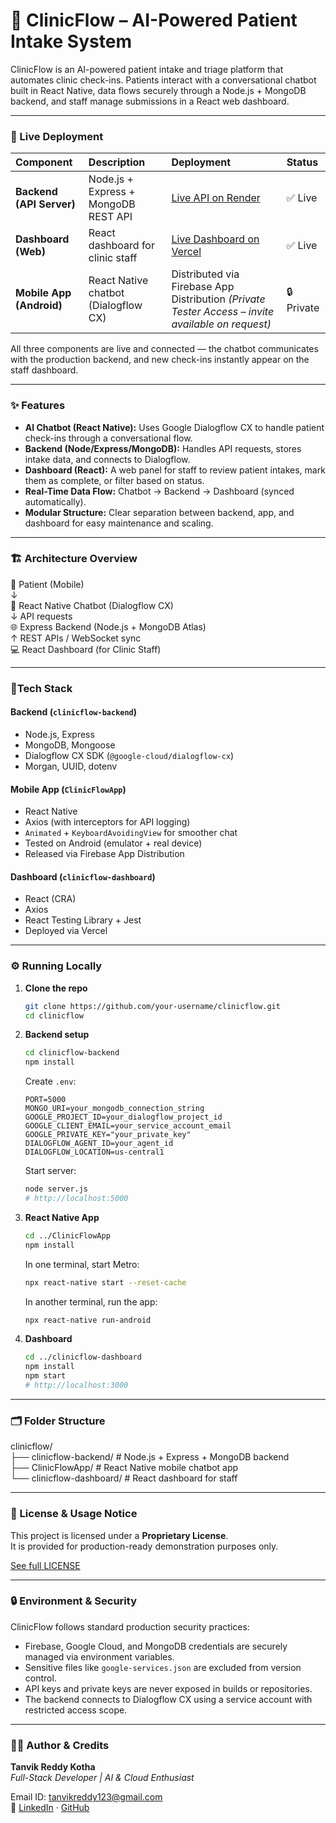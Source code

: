 # 🤖 ClinicFlow – AI-Powered Patient Intake System

ClinicFlow is an AI-powered patient intake and triage platform that automates clinic check-ins. Patients interact with a conversational chatbot built in React Native, data flows securely through a Node.js + MongoDB backend, and staff manage submissions in a React web dashboard.

---

### 🚀 Live Deployment

| Component              | Description                            | Deployment                                                                                                                                     | Status    |
| :--------------------- | :------------------------------------- | :--------------------------------------------------------------------------------------------------------------------------------------------- | :-------- |
| **Backend (API Server)** | Node.js + Express + MongoDB REST API   | [Live API on Render](https://clinicflow-v75g.onrender.com)                                                                                     | ✅ Live    |
| **Dashboard (Web)**      | React dashboard for clinic staff       | [Live Dashboard on Vercel](https://clinicflow-dashboard.vercel.app/)                                                                           | ✅ Live    |
| **Mobile App (Android)** | React Native chatbot (Dialogflow CX) | Distributed via Firebase App Distribution *(Private Tester Access – invite available on request)*                                                | 🔒 Private    |

All three components are live and connected — the chatbot communicates with the production backend, and new check-ins instantly appear on the staff dashboard.

---

### ✨ Features

-   **AI Chatbot (React Native):** Uses Google Dialogflow CX to handle patient check-ins through a conversational flow.
-   **Backend (Node/Express/MongoDB):** Handles API requests, stores intake data, and connects to Dialogflow.
-   **Dashboard (React):** A web panel for staff to review patient intakes, mark them as complete, or filter based on status.
-   **Real-Time Data Flow:** Chatbot → Backend → Dashboard (synced automatically).
-   **Modular Structure:** Clear separation between backend, app, and dashboard for easy maintenance and scaling.

---

### 🏗 Architecture Overview

🤖 Patient (Mobile)  
↓  
📱 React Native Chatbot (Dialogflow CX)  
↓ API requests  
🌐 Express Backend (Node.js + MongoDB Atlas)  
↑ REST APIs / WebSocket sync  
💻 React Dashboard (for Clinic Staff)   

---

### 🧰Tech Stack

#### **Backend** (`clinicflow-backend`)

-   Node.js, Express
-   MongoDB, Mongoose
-   Dialogflow CX SDK (`@google-cloud/dialogflow-cx`)
-   Morgan, UUID, dotenv

#### **Mobile App** (`ClinicFlowApp`)

-   React Native
-   Axios (with interceptors for API logging)
-   `Animated` + `KeyboardAvoidingView` for smoother chat
-   Tested on Android (emulator + real device)
-   Released via Firebase App Distribution

#### **Dashboard** (`clinicflow-dashboard`)

-   React (CRA)
-   Axios
-   React Testing Library + Jest
-   Deployed via Vercel

---

### ⚙️ Running Locally

1.  **Clone the repo**
    ```bash
    git clone https://github.com/your-username/clinicflow.git
    cd clinicflow
    ```

2.  **Backend setup**
    ```bash
    cd clinicflow-backend
    npm install
    ```
    Create `.env`:
    ```env
    PORT=5000
    MONGO_URI=your_mongodb_connection_string
    GOOGLE_PROJECT_ID=your_dialogflow_project_id
    GOOGLE_CLIENT_EMAIL=your_service_account_email
    GOOGLE_PRIVATE_KEY="your_private_key"
    DIALOGFLOW_AGENT_ID=your_agent_id
    DIALOGFLOW_LOCATION=us-central1
    ```
    Start server:
    ```bash
    node server.js
    # http://localhost:5000
    ```

3.  **React Native App**
    ```bash
    cd ../ClinicFlowApp
    npm install
    ```
    In one terminal, start Metro:
    ```bash
    npx react-native start --reset-cache
    ```
    In another terminal, run the app:
    ```bash
    npx react-native run-android
    ``` 

4.  **Dashboard**
    ```bash
    cd ../clinicflow-dashboard
    npm install
    npm start
    # http://localhost:3000
    ```

---

### 🗂 Folder Structure

clinicflow/  
├── clinicflow-backend/    # Node.js + Express + MongoDB backend  
├── ClinicFlowApp/         # React Native mobile chatbot app  
└── clinicflow-dashboard/  # React dashboard for staff  

---

### 📜 License & Usage Notice
This project is licensed under a **Proprietary License**.  
It is provided for production-ready demonstration purposes only.  

[See full LICENSE](./LICENSE)

---

### 🔒 Environment & Security

ClinicFlow follows standard production security practices:

-   Firebase, Google Cloud, and MongoDB credentials are securely managed via environment variables.
-   Sensitive files like `google-services.json` are excluded from version control.
-   API keys and private keys are never exposed in builds or repositories.
-   The backend connects to Dialogflow CX using a service account with restricted access scope.

---

### 👨‍💻 Author & Credits

**Tanvik Reddy Kotha**  
*Full-Stack Developer | AI & Cloud Enthusiast*  

Email ID: tanvikreddy123@gmail.com  
🔗 [LinkedIn](https://www.linkedin.com/in/tanvikreddy/) · [GitHub](https://github.com/tanvikreddy123)
